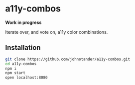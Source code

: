 # a11y-combos

__Work in progress__

Iterate over, and vote on, a11y color combinations.

## Installation

```sh
git clone https://github.com/johnotander/a11y-combos.git
cd a11y-combos
npm i
npm start
open localhost:8080
```

